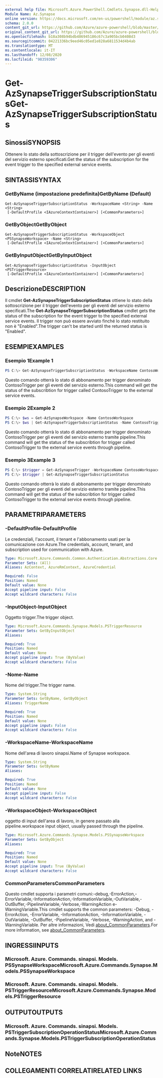 ```yaml
---
external help file: Microsoft.Azure.PowerShell.Cmdlets.Synapse.dll-Help.xml
Module Name: Az.Synapse
online version: https://docs.microsoft.com/en-us/powershell/module/az.synapse/get-azsynapsetriggersubscriptionstatus
schema: 2.0.0
content_git_url: https://github.com/Azure/azure-powershell/blob/master/src/Synapse/Synapse/help/Get-AzSynapseTriggerSubscriptionStatus.md
original_content_git_url: https://github.com/Azure/azure-powershell/blob/master/src/Synapse/Synapse/help/Get-AzSynapseTriggerSubscriptionStatus.md
ms.openlocfilehash: b18a308b94bdb486945186c67c3a905bcb0408d3
ms.sourcegitcommit: 04221336bc9eed46c05ed1e828a6811534d4b4ab
ms.translationtype: MT
ms.contentlocale: it-IT
ms.lasthandoff: 12/08/2020
ms.locfileid: "98359306"
---
```

# <span data-ttu-id="52b34-101">Get-AzSynapseTriggerSubscriptionStatus</span><span class="sxs-lookup"><span data-stu-id="52b34-101">Get-AzSynapseTriggerSubscriptionStatus</span></span>

## <span data-ttu-id="52b34-102">Sinossi</span><span class="sxs-lookup"><span data-stu-id="52b34-102">SYNOPSIS</span></span>
<span data-ttu-id="52b34-103">Ottenere lo stato della sottoscrizione per il trigger dell'evento per gli eventi del servizio esterno specificati.</span><span class="sxs-lookup"><span data-stu-id="52b34-103">Get the status of the subscription for the event trigger to the specified external service events.</span></span>

## <span data-ttu-id="52b34-104">SINTASSI</span><span class="sxs-lookup"><span data-stu-id="52b34-104">SYNTAX</span></span>

### <span data-ttu-id="52b34-105">GetByName (impostazione predefinita)</span><span class="sxs-lookup"><span data-stu-id="52b34-105">GetByName (Default)</span></span>
```
Get-AzSynapseTriggerSubscriptionStatus -WorkspaceName <String> -Name <String>
 [-DefaultProfile <IAzureContextContainer>] [<CommonParameters>]
```

### <span data-ttu-id="52b34-106">GetByObject</span><span class="sxs-lookup"><span data-stu-id="52b34-106">GetByObject</span></span>
```
Get-AzSynapseTriggerSubscriptionStatus -WorkspaceObject <PSSynapseWorkspace> -Name <String>
 [-DefaultProfile <IAzureContextContainer>] [<CommonParameters>]
```

### <span data-ttu-id="52b34-107">GetByInputObject</span><span class="sxs-lookup"><span data-stu-id="52b34-107">GetByInputObject</span></span>
```
Get-AzSynapseTriggerSubscriptionStatus -InputObject <PSTriggerResource>
 [-DefaultProfile <IAzureContextContainer>] [<CommonParameters>]
```

## <span data-ttu-id="52b34-108">Descrizione</span><span class="sxs-lookup"><span data-stu-id="52b34-108">DESCRIPTION</span></span>
<span data-ttu-id="52b34-109">Il cmdlet **Get-AzSynapseTriggerSubscriptionStatus** ottiene lo stato della sottoscrizione per il trigger dell'evento per gli eventi del servizio esterno specificati.</span><span class="sxs-lookup"><span data-stu-id="52b34-109">The **Get-AzSynapseTriggerSubscriptionStatus** cmdlet gets the status of the subscription for the event trigger to the specified external service events.</span></span> <span data-ttu-id="52b34-110">Il trigger non può essere avviato finché lo stato restituito non è "Enabled".</span><span class="sxs-lookup"><span data-stu-id="52b34-110">The trigger can't be started until the returned status is "Enabled".</span></span>

## <span data-ttu-id="52b34-111">ESEMPI</span><span class="sxs-lookup"><span data-stu-id="52b34-111">EXAMPLES</span></span>

### <span data-ttu-id="52b34-112">Esempio 1</span><span class="sxs-lookup"><span data-stu-id="52b34-112">Example 1</span></span>
```powershell
PS C:\> Get-AzSynapseTriggerSubscriptionStatus -WorkspaceName ContosoWorkspace -Name ContosoTrigger
```

<span data-ttu-id="52b34-113">Questo comando otterrà lo stato di abbonamento per trigger denominato ContosoTrigger per gli eventi del servizio esterno.</span><span class="sxs-lookup"><span data-stu-id="52b34-113">This command will get the status of the subscribtion for trigger called ContosoTrigger to the external service events.</span></span>

### <span data-ttu-id="52b34-114">Esempio 2</span><span class="sxs-lookup"><span data-stu-id="52b34-114">Example 2</span></span>
```powershell
PS C:\> $ws = Get-AzSynapseWorkspace -Name ContosoWorkspace
PS C:\> $ws | Get-AzSynapseTriggerSubscriptionStatus -Name ContosoTrigger
```

<span data-ttu-id="52b34-115">Questo comando otterrà lo stato di abbonamento per trigger denominato ContosoTrigger per gli eventi del servizio esterno tramite pipeline.</span><span class="sxs-lookup"><span data-stu-id="52b34-115">This command will get the status of the subscribtion for trigger called ContosoTrigger to the external service events through pipeline.</span></span>

### <span data-ttu-id="52b34-116">Esempio 3</span><span class="sxs-lookup"><span data-stu-id="52b34-116">Example 3</span></span>
```powershell
PS C:\> $trigger = Get-AzSynapseTrigger -WorkspaceName ContosoWorkspace -Name ContosoTrigger
PS C:\> $trigger | Get-AzSynapseTriggerSubscriptionStatus
```

<span data-ttu-id="52b34-117">Questo comando otterrà lo stato di abbonamento per trigger denominato ContosoTrigger per gli eventi del servizio esterno tramite pipeline.</span><span class="sxs-lookup"><span data-stu-id="52b34-117">This command will get the status of the subscribtion for trigger called ContosoTrigger to the external service events through pipeline.</span></span>

## <span data-ttu-id="52b34-118">PARAMETRI</span><span class="sxs-lookup"><span data-stu-id="52b34-118">PARAMETERS</span></span>

### <span data-ttu-id="52b34-119">-DefaultProfile</span><span class="sxs-lookup"><span data-stu-id="52b34-119">-DefaultProfile</span></span>
<span data-ttu-id="52b34-120">Le credenziali, l'account, il tenant e l'abbonamento usati per la comunicazione con Azure.</span><span class="sxs-lookup"><span data-stu-id="52b34-120">The credentials, account, tenant, and subscription used for communication with Azure.</span></span>

```yaml
Type: Microsoft.Azure.Commands.Common.Authentication.Abstractions.Core.IAzureContextContainer
Parameter Sets: (All)
Aliases: AzContext, AzureRmContext, AzureCredential

Required: False
Position: Named
Default value: None
Accept pipeline input: False
Accept wildcard characters: False
```

### <span data-ttu-id="52b34-121">-InputObject</span><span class="sxs-lookup"><span data-stu-id="52b34-121">-InputObject</span></span>
<span data-ttu-id="52b34-122">Oggetto trigger.</span><span class="sxs-lookup"><span data-stu-id="52b34-122">The trigger object.</span></span>

```yaml
Type: Microsoft.Azure.Commands.Synapse.Models.PSTriggerResource
Parameter Sets: GetByInputObject
Aliases:

Required: True
Position: Named
Default value: None
Accept pipeline input: True (ByValue)
Accept wildcard characters: False
```

### <span data-ttu-id="52b34-123">-Nome</span><span class="sxs-lookup"><span data-stu-id="52b34-123">-Name</span></span>
<span data-ttu-id="52b34-124">Nome del trigger.</span><span class="sxs-lookup"><span data-stu-id="52b34-124">The trigger name.</span></span>

```yaml
Type: System.String
Parameter Sets: GetByName, GetByObject
Aliases: TriggerName

Required: True
Position: Named
Default value: None
Accept pipeline input: False
Accept wildcard characters: False
```

### <span data-ttu-id="52b34-125">-WorkspaceName</span><span class="sxs-lookup"><span data-stu-id="52b34-125">-WorkspaceName</span></span>
<span data-ttu-id="52b34-126">Nome dell'area di lavoro sinapsi.</span><span class="sxs-lookup"><span data-stu-id="52b34-126">Name of Synapse workspace.</span></span>

```yaml
Type: System.String
Parameter Sets: GetByName
Aliases:

Required: True
Position: Named
Default value: None
Accept pipeline input: False
Accept wildcard characters: False
```

### <span data-ttu-id="52b34-127">-WorkspaceObject</span><span class="sxs-lookup"><span data-stu-id="52b34-127">-WorkspaceObject</span></span>
<span data-ttu-id="52b34-128">oggetto di input dell'area di lavoro, in genere passato alla pipeline.</span><span class="sxs-lookup"><span data-stu-id="52b34-128">workspace input object, usually passed through the pipeline.</span></span>

```yaml
Type: Microsoft.Azure.Commands.Synapse.Models.PSSynapseWorkspace
Parameter Sets: GetByObject
Aliases:

Required: True
Position: Named
Default value: None
Accept pipeline input: True (ByValue)
Accept wildcard characters: False
```

### <span data-ttu-id="52b34-129">CommonParameters</span><span class="sxs-lookup"><span data-stu-id="52b34-129">CommonParameters</span></span>
<span data-ttu-id="52b34-130">Questo cmdlet supporta i parametri comuni:-debug,-ErrorAction,-ErrorVariable,-InformationAction,-InformationVariable,-OutVariable,-OutBuffer,-PipelineVariable,-Verbose,-WarningAction e-WarningVariable.</span><span class="sxs-lookup"><span data-stu-id="52b34-130">This cmdlet supports the common parameters: -Debug, -ErrorAction, -ErrorVariable, -InformationAction, -InformationVariable, -OutVariable, -OutBuffer, -PipelineVariable, -Verbose, -WarningAction, and -WarningVariable.</span></span> <span data-ttu-id="52b34-131">Per altre informazioni, Vedi [about_CommonParameters](http://go.microsoft.com/fwlink/?LinkID=113216).</span><span class="sxs-lookup"><span data-stu-id="52b34-131">For more information, see [about_CommonParameters](http://go.microsoft.com/fwlink/?LinkID=113216).</span></span>

## <span data-ttu-id="52b34-132">INGRESSI</span><span class="sxs-lookup"><span data-stu-id="52b34-132">INPUTS</span></span>

### <span data-ttu-id="52b34-133">Microsoft. Azure. Commands. sinapsi. Models. PSSynapseWorkspace</span><span class="sxs-lookup"><span data-stu-id="52b34-133">Microsoft.Azure.Commands.Synapse.Models.PSSynapseWorkspace</span></span>

### <span data-ttu-id="52b34-134">Microsoft. Azure. Commands. sinapsi. Models. PSTriggerResource</span><span class="sxs-lookup"><span data-stu-id="52b34-134">Microsoft.Azure.Commands.Synapse.Models.PSTriggerResource</span></span>

## <span data-ttu-id="52b34-135">OUTPUT</span><span class="sxs-lookup"><span data-stu-id="52b34-135">OUTPUTS</span></span>

### <span data-ttu-id="52b34-136">Microsoft. Azure. Commands. sinapsi. Models. PSTriggerSubscriptionOperationStatus</span><span class="sxs-lookup"><span data-stu-id="52b34-136">Microsoft.Azure.Commands.Synapse.Models.PSTriggerSubscriptionOperationStatus</span></span>

## <span data-ttu-id="52b34-137">Note</span><span class="sxs-lookup"><span data-stu-id="52b34-137">NOTES</span></span>

## <span data-ttu-id="52b34-138">COLLEGAMENTI CORRELATI</span><span class="sxs-lookup"><span data-stu-id="52b34-138">RELATED LINKS</span></span>
